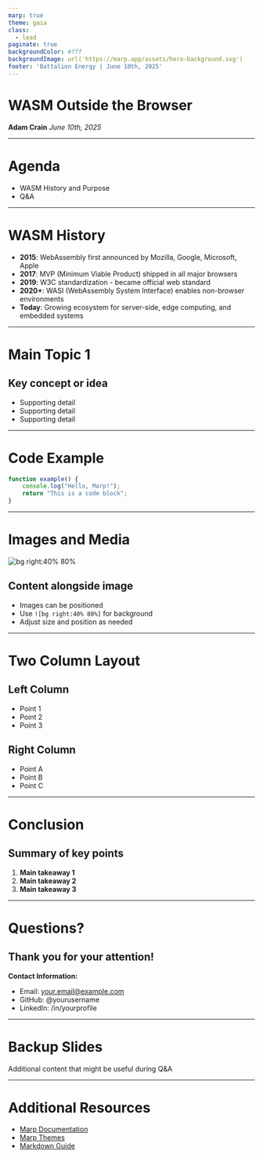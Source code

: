 ```yaml
---
marp: true
theme: gaia
class:
  - lead
paginate: true
backgroundColor: #fff
backgroundImage: url('https://marp.app/assets/hero-background.svg')
footer: 'Battalion Energy | June 10th, 2025'
---
```


# WASM Outside the Browser

**Adam Crain**
*June 10th, 2025*

---

# Agenda

- WASM History and Purpose
- Q&A

---

# WASM History

- **2015**: WebAssembly first announced by Mozilla, Google, Microsoft, Apple
- **2017**: MVP (Minimum Viable Product) shipped in all major browsers
- **2019**: W3C standardization - became official web standard
- **2020+**: WASI (WebAssembly System Interface) enables non-browser environments
- **Today**: Growing ecosystem for server-side, edge computing, and embedded systems



---

# Main Topic 1

## Key concept or idea

- Supporting detail
- Supporting detail
- Supporting detail

---

# Code Example

```javascript
function example() {
    console.log("Hello, Marp!");
    return "This is a code block";
}
```

---

# Images and Media

![bg right:40% 80%](https://via.placeholder.com/400x300)

## Content alongside image

- Images can be positioned
- Use `![bg right:40% 80%]` for background
- Adjust size and position as needed

---

# Two Column Layout

<!-- _class: lead -->

## Left Column
- Point 1
- Point 2
- Point 3

## Right Column
- Point A
- Point B
- Point C

---

# Conclusion

## Summary of key points

1. **Main takeaway 1**
2. **Main takeaway 2** 
3. **Main takeaway 3**

---

# Questions?

## Thank you for your attention!

**Contact Information:**
- Email: your.email@example.com
- GitHub: @yourusername
- LinkedIn: /in/yourprofile

---

<!-- _class: lead -->

# Backup Slides

Additional content that might be useful during Q&A

---

# Additional Resources

- [Marp Documentation](https://marp.app/)
- [Marp Themes](https://github.com/marp-team/marp-core/tree/main/themes)
- [Markdown Guide](https://www.markdownguide.org/)